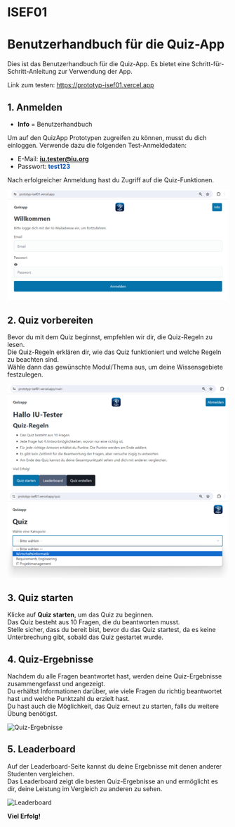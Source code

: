 # ISEF01
# Benutzerhandbuch für die Quiz-App

Dies ist das Benutzerhandbuch für die Quiz-App. Es bietet eine Schritt-für-Schritt-Anleitung zur Verwendung der App.

Link zum testen: https://prototyp-isef01.vercel.app


## 1. Anmelden
- <strong >Info</strong> = Benutzerhandbuch
  
Um auf den QuizApp Prototypen zugreifen zu können, musst du dich einloggen. Verwende dazu die folgenden Test-Anmeldedaten:

- E-Mail: <strong style="color:#004eb5">iu.tester@iu.org</strong>
- Passwort: <strong style="color:#004eb5">test123</strong>

Nach erfolgreicher Anmeldung hast du Zugriff auf die Quiz-Funktionen.

![QuizApp login](client/public/quiz_anmelden.png)


## 2. Quiz vorbereiten
Bevor du mit dem Quiz beginnst, empfehlen wir dir, die Quiz-Regeln zu lesen. <br/>
Die Quiz-Regeln erklären dir, wie das Quiz funktioniert und welche Regeln zu beachten sind. <br/>
Wähle dann das gewünschte Modul/Thema aus, um deine Wissensgebiete festzulegen.

![Quiz vorbereiten](client/public/quiz_user-regeln.png)
![Quiz starten](client/public/quiz_module.png)

## 3. Quiz starten

Klicke auf <strong>Quiz starten</strong>, um das Quiz zu beginnen.<br/>
Das Quiz besteht aus 10 Fragen, die du beantworten musst.<br/>
Stelle sicher, dass du bereit bist, bevor du das Quiz startest, da es keine Unterbrechung gibt, sobald das Quiz gestartet wurde.

## 4. Quiz-Ergebnisse

Nachdem du alle Fragen beantwortet hast, werden deine Quiz-Ergebnisse zusammengefasst und angezeigt.<br/>
Du erhältst Informationen darüber, wie viele Fragen du richtig beantwortet hast und welche Punktzahl du erzielt hast.<br/>
Du hast auch die Möglichkeit, das Quiz erneut zu starten, falls du weitere Übung benötigst.

![Quiz-Ergebnisse](images/quiz-ergebnisse.png)

## 5. Leaderboard

Auf der Leaderboard-Seite kannst du deine Ergebnisse mit denen anderer Studenten vergleichen.<br/>
Das Leaderboard zeigt die besten Quiz-Ergebnisse an und ermöglicht es dir, deine Leistung im Vergleich zu anderen zu sehen.<br/>

![Leaderboard](images/leaderboard.png)

<strong>Viel Erfolg!</strong>
